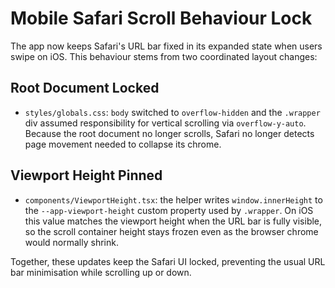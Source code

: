 
# Mobile Safari Scroll Behaviour Lock

The app now keeps Safari's URL bar fixed in its expanded state when users swipe on iOS. This behaviour stems from two coordinated layout changes:

## Root Document Locked

- `styles/globals.css`: `body` switched to `overflow-hidden` and the `.wrapper` div assumed responsibility for vertical scrolling via `overflow-y-auto`. Because the root document no longer scrolls, Safari no longer detects page movement needed to collapse its chrome.

## Viewport Height Pinned

- `components/ViewportHeight.tsx`: the helper writes `window.innerHeight` to the `--app-viewport-height` custom property used by `.wrapper`. On iOS this value matches the viewport height when the URL bar is fully visible, so the scroll container height stays frozen even as the browser chrome would normally shrink.

Together, these updates keep the Safari UI locked, preventing the usual URL bar minimisation while scrolling up or down.
